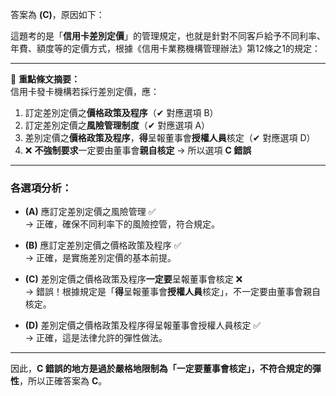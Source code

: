 答案為 **(C)**，原因如下：

這題考的是「**信用卡差別定價**」的管理規定，也就是針對不同客戶給予不同利率、年費、額度等的定價方式，根據《信用卡業務機構管理辦法》第12條之1的規定：

---

📌 **重點條文摘要：**  
信用卡發卡機構若採行差別定價，應：

1. 訂定差別定價之**價格政策及程序**（✔ 對應選項 B）  
2. 訂定差別定價之**風險管理制度**（✔ 對應選項 A）  
3. 差別定價之**價格政策及程序**，**得**呈報董事會**授權人員**核定（✔ 對應選項 D）  
4. ❌ **不強制要求**一定要由董事會**親自核定** → 所以選項 **C 錯誤**

---

### 各選項分析：

- **(A)** 應訂定差別定價之風險管理 ✅  
  → 正確，確保不同利率下的風險控管，符合規定。

- **(B)** 應訂定差別定價之價格政策及程序 ✅  
  → 正確，是實施差別定價的基本前提。

- **(C)** 差別定價之價格政策及程序**一定要**呈報董事會核定 ❌  
  → 錯誤！根據規定是「**得**呈報董事會**授權人員**核定」，不一定要由董事會親自核定。

- **(D)** 差別定價之價格政策及程序得呈報董事會授權人員核定 ✅  
  → 正確，這是法律允許的彈性做法。

---

因此，**C 錯誤的地方是過於嚴格地限制為「一定要董事會核定」，不符合規定的彈性**，所以正確答案為 **C**。